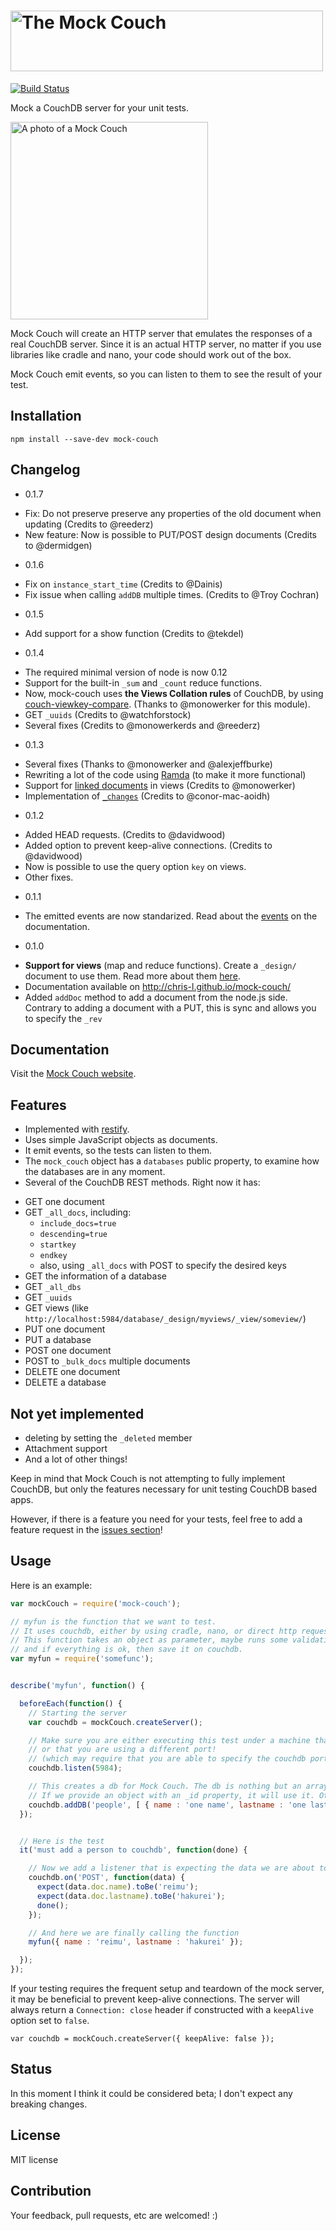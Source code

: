 <h1><img src="http://chris-l.github.io/mock-couch/img/title.png" alt="The Mock Couch" width="500px" height="97px" /></h1>

[![Build Status](https://travis-ci.org/chris-l/mock-couch.png?branch=master)](https://travis-ci.org/chris-l/mock-couch)

Mock a CouchDB server for your unit tests.

<img src="http://chris-l.github.io/mock-couch/img/mock-couch.svg" height="316" alt="A photo of a Mock Couch" title="&quot;It's the thing Mock Couch Soup is made from,&quot; said the Queen." />

Mock Couch will create an HTTP server that emulates the responses of a real CouchDB server.
Since it is an actual HTTP server, no matter if you use libraries like cradle and nano, your code should work out of the box.

Mock Couch emit events, so you can listen to them to see the result of your test.

## Installation

```
npm install --save-dev mock-couch
```

## Changelog

* 0.1.7
 - Fix: Do not preserve preserve any properties of the old document when updating (Credits to @reederz)
 - New feature: Now is possible to PUT/POST design documents (Credits to @dermidgen)
* 0.1.6
 - Fix on `instance_start_time` (Credits to @Dainis)
 - Fix issue when calling `addDB` multiple times. (Credits to @Troy Cochran)
* 0.1.5
 - Add support for a show function (Credits to @tekdel)
* 0.1.4
 - The required minimal version of node is now 0.12
 - Support for the built-in `_sum` and `_count` reduce functions.
 - Now, mock-couch uses **the Views Collation rules** of CouchDB, by using [couch-viewkey-compare](https://github.com/monowerker/couch-viewkey-compare). (Thanks to @monowerker for this module).
 - GET `_uuids` (Credits to @watchforstock)
 - Several fixes (Credits to @monowerkerds and @reederz)
* 0.1.3
 - Several fixes (Thanks to @monowerker and @alexjeffburke)
 - Rewriting a lot of the code using [Ramda](http://ramdajs.com/) (to make it more functional)
 - Support for [linked documents](http://wiki.apache.org/couchdb/Introduction_to_CouchDB_views#Linked_documents) in views (Credits to @monowerker)
 - Implementation of [`_changes`](https://wiki.apache.org/couchdb/HTTP_database_API#Changes) (Credits to @conor-mac-aoidh)
* 0.1.2
 - Added HEAD requests. (Credits to @davidwood)
 - Added option to prevent keep-alive connections. (Credits to @davidwood)
 - Now is possible to use the query option `key` on views.
 - Other fixes.
* 0.1.1
 - The emitted events are now standarized. Read about the [events](http://chris-l.github.io/mock-couch/#events) on the documentation.
* 0.1.0
 - **Support for views** (map and reduce functions). Create a `_design/` document to use them. Read more about them [here](http://chris-l.github.io/mock-couch/#views).
 - Documentation available on http://chris-l.github.io/mock-couch/
 - Added `addDoc` method to add a document from the node.js side. Contrary to adding a document with a PUT, this is sync and allows you to specify the `_rev`

## Documentation

Visit the [Mock Couch website](http://chris-l.github.io/mock-couch/).

## Features

* Implemented with [restify](https://github.com/mcavage/node-restify).
* Uses simple JavaScript objects as documents.
* It emit events, so the tests can listen to them.
* The `mock_couch` object has a `databases` public property, to examine how the databases are in any moment.
* Several of the CouchDB REST methods. Right now it has:
 - GET one document
 - GET `_all_docs`, including:
    - `include_docs=true`
    - `descending=true`
    - `startkey`
    - `endkey`
    - also, using `_all_docs` with POST to specify the desired keys
 - GET the information of a database
 - GET `_all_dbs`
 - GET `_uuids`
 - GET views (like `http://localhost:5984/database/_design/myviews/_view/someview/`)
 - PUT one document
 - PUT a database
 - POST one document
 - POST to `_bulk_docs` multiple documents
 - DELETE one document
 - DELETE a database

## Not yet implemented

* deleting by setting the `_deleted` member
* Attachment support
* And a lot of other things!

Keep in mind that Mock Couch is not attempting to fully implement CouchDB, but only the features necessary for unit testing CouchDB based apps.

However, if there is a feature you need for your tests, feel free to add a feature request in the [issues section](https://github.com/chris-l/mock-couch/issues)!

## Usage

Here is an example:

```javascript
var mockCouch = require('mock-couch');

// myfun is the function that we want to test.
// It uses couchdb, either by using cradle, nano, or direct http requests
// This function takes an object as parameter, maybe runs some validations
// and if everything is ok, then save it on couchdb.
var myfun = require('somefunc');


describe('myfun', function() {

  beforeEach(function() {
    // Starting the server
    var couchdb = mockCouch.createServer();

    // Make sure you are either executing this test under a machine that does not have couchdb installed/enabled,
    // or that you are using a different port!
    // (which may require that you are able to specify the couchdb port on the function you are about to test)
    couchdb.listen(5984);

    // This creates a db for Mock Couch. The db is nothing but an array of objects.
    // If we provide an object with an _id property, it will use it. Otherwise, it will create a random one.
    couchdb.addDB('people', [ { name : 'one name', lastname : 'one lastname' }, { _id : '4568797890', name : 'second name', lastname : 'other lastname' } ]);
  });


  // Here is the test
  it('must add a person to couchdb', function(done) {

    // Now we add a listener that is expecting the data we are about to send.
    couchdb.on('POST', function(data) {
      expect(data.doc.name).toBe('reimu');
      expect(data.doc.lastname).toBe('hakurei');
      done();
    });

    // And here we are finally calling the function
    myfun({ name : 'reimu', lastname : 'hakurei' });

  });
});
```

If your testing requires the frequent setup and teardown of the mock server, it may be beneficial to prevent keep-alive connections. The server will always return a `Connection: close` header if constructed with a `keepAlive` option set to `false`.

```
var couchdb = mockCouch.createServer({ keepAlive: false });
```

## Status

In this moment I think it could be considered beta; I don't expect any breaking changes.

## License

MIT license

## Contribution

Your feedback, pull requests, etc are welcomed! :)
